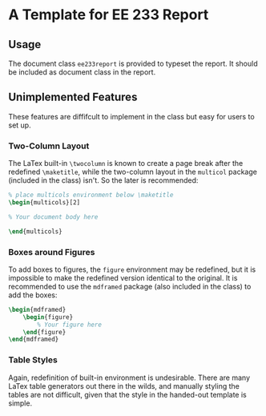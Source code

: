 # A Template for EE 233 Report

## Usage

The document class `ee233report` is provided to typeset the report. It should be included as document class in the report.

## Unimplemented Features

These features are diffifcult to implement in the class but easy for users to set up.

### Two-Column Layout

The LaTex built-in `\twocolumn` is known to create a page break after the redefined `\maketitle`, while the two-column layout in the `multicol` package (included in the class) isn't. So the later is recommended:

```latex
% place multicols environment below \maketitle
\begin{multicols}[2]

% Your document body here

\end{multicols}
```

### Boxes around Figures

To add boxes to figures, the `figure` environment may be redefined, but it is impossible to make the redefined version identical to the original. It is recommended to use the `mdframed` package (also included in the class) to add the boxes:

```latex
\begin{mdframed}
    \begin{figure}
        % Your figure here
    \end{figure}
\end{mdframed}
```

### Table Styles

Again, redefinition of built-in environment is undesirable. There are many LaTex table generators out there in the wilds, and manually styling the tables are not difficult, given that the style in the handed-out template is simple.
